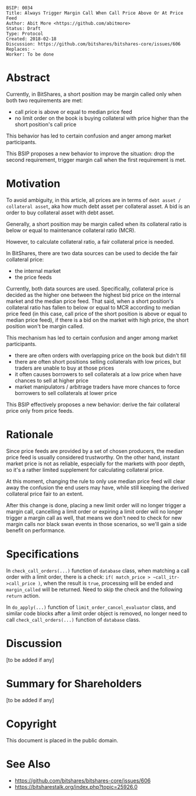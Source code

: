     BSIP: 0034
    Title: Always Trigger Margin Call When Call Price Above Or At Price Feed
    Author: Abit More <https://github.com/abitmore>
    Status: Draft
    Type: Protocol
    Created: 2018-02-18
    Discussion: https://github.com/bitshares/bitshares-core/issues/606
    Replaces: -
    Worker: To be done

# Abstract

Currently, in BitShares, a short position may be margin called only when both
two requirements are met:
* call price is above or equal to median price feed
* no limit order on the book is buying collateral with price higher than the
  short position's call price

This behavior has led to certain confusion and anger among market participants.

This BSIP proposes a new behavior to improve the situation: drop the second
requirement, trigger margin call when the first requirement is met.

# Motivation

To avoid ambiguity, in this article, all prices are in terms of
`debt asset / collateral asset`, aka how much debt asset per collateral
asset. A bid is an order to buy collateral asset with debt asset.

Generally, a short position may be margin called when its collateral ratio is
below or equal to maintenance collateral ratio (MCR).

However, to calculate collateral ratio, a fair collateral price is needed.

In BitShares, there are two data sources can be used to decide the fair
collateral price:
* the internal market
* the price feeds

Currently, both data sources are used. Specifically, collateral price is decided
as the higher one between the highest bid price on the internal market and the
median price feed. That said, when a short position's collateral ratio has
fallen to below or equal to MCR according to median price feed (in this case,
call price of the short position is above or equal to median price feed), if
there is a bid on the market with high price, the short position won't be margin
called.

This mechanism has led to certain confusion and anger among market participants.
* there are often orders with overlapping price on the book but didn't fill
* there are often short positions selling collaterals with low prices, but
  traders are unable to buy at those prices
* it often causes borrowers to sell collaterals at a low price when have chances
  to sell at higher price
* market manipulators / arbitrage traders have more chances to force borrowers
  to sell collaterals at lower price

This BSIP effectively proposes a new behavior: derive the fair collateral price
only from price feeds.

# Rationale

Since price feeds are provided by a set of chosen producers, the median price
feed is usually considered trustworthy. On the other hand, instant market
price is not as reliable, especially for the markets with poor depth, so it's
a rather limited supplement for calculating collateral price.

At this moment, changing the rule to only use median price feed will clear away
the confusion the end users may have, while still keeping the derived collateral
price fair to an extent.

After this change is done, placing a new limit order will no longer trigger a
margin call, cancelling a limit order or expiring a limit order will no longer
trigger a margin call as well, that means we don't need to check for new margin
calls nor black swan events in those scenarios, so we'll gain a side benefit on
performance.

# Specifications

In `check_call_orders(...)` function of `database` class, when matching a call
order with a limit order, there is a check:
`if( match_price > ~call_itr->call_price )`, when the result is `true`,
processing will be ended and `margin_called` will be returned.
Need to skip the check and the following `return` action.

In `do_apply(...)` function of `limit_order_cancel_evaluator` class, and
similar code blocks after a limit order object is removed, no longer need to
call `check_call_orders(...)` function of `database` class.

# Discussion

[to be added if any]

# Summary for Shareholders

[to be added if any]

# Copyright

This document is placed in the public domain.

# See Also

* https://github.com/bitshares/bitshares-core/issues/606
* https://bitsharestalk.org/index.php?topic=25926.0
